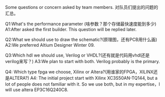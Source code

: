 Some questions or concern asked by team members.
对队员们提出的问题的汇总。


Q1:What's the performance parameter (啥参数？那个存储最快速度能到多少)
A1:After asked the first builder. This question will be replied later.

Q2:What we should use to draw the schematic?(原理图，还有PCB用什么画)
A2:We preferred Altium Designer Winter 09.

Q3:Which hdl we should use, Verilog or VHDL?(还有就是代码用vhdl还是verilog来写？)
A3:We plan to start with both. Verilog probably is the primary.

Q4: Which type fpga we choose, Xilinx or Altera?(用谁家的FPGA，XILINX还是ALTERA?)
A4: The initial project start with Xilinx XC3S50AN-TQ144, but a lot of people does not familiar with it. So we use both, but in my expertise，I will use altera EP3C16Q240C8.
